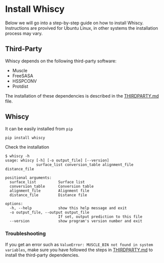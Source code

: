# Install Whiscy

Below we will go into a step-by-step guide on how to install Whiscy. Instructions are provived for Ubuntu Linux, in other systems the installation process may vary.

## Third-Party

Whiscy depends on the following third-party software:

- Muscle
- FreeSASA
- HSSPCONV
- Protdist

The installation of these dependencies is described in the [THIRDPARTY.md](THIRDPARTY.md) file.

## Whiscy

It can be easily installed from `pip`

```bash
pip install whiscy
```

Check the installation

```text
$ whiscy -h
usage: whiscy [-h] [-o output_file] [--version]
              surface_list conversion_table alignment_file distance_file

positional arguments:
  surface_list          Surface list
  conversion_table      Conversion table
  alignment_file        Alignment file
  distance_file         Distance file

options:
  -h, --help            show this help message and exit
  -o output_file, --output output_file
                        If set, output prediction to this file
  --version             show program's version number and exit
```

### Troubleshooting

If you get an error such as `ValueError: MUSCLE_BIN not found in system variables`, make sure you have followed the steps in [THIRDPARTY.md](THIRDPARTY.md) to install the third-party dependencies.
